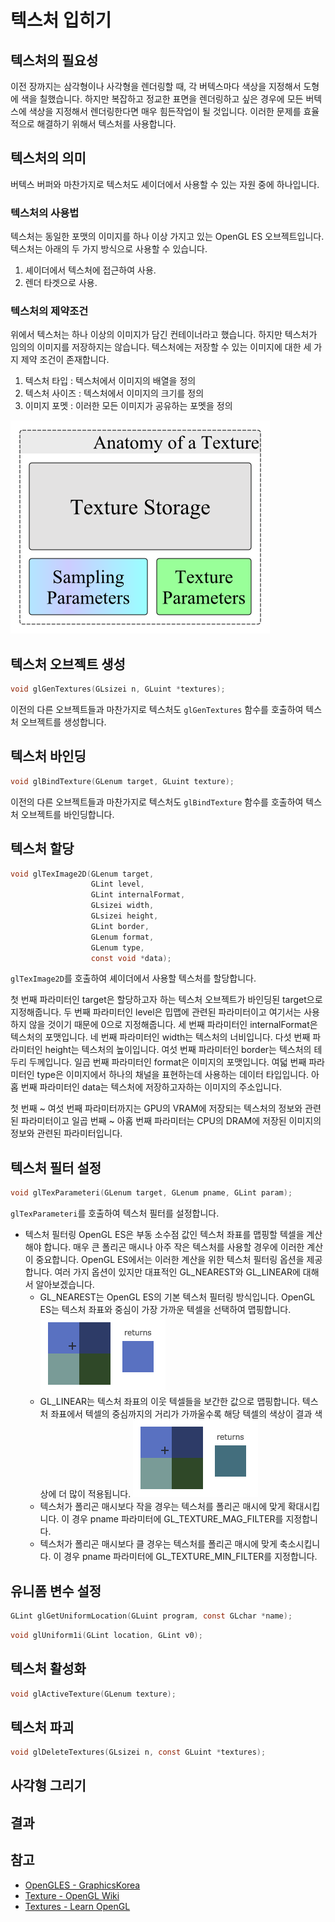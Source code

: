 # 텍스처 입히기

## 텍스처의 필요성
이전 장까지는 삼각형이나 사각형을 렌더링할 때, 각 버텍스마다 색상을 지정해서 도형에 색을 칠했습니다. 하지만 복잡하고 정교한 표면을 렌더링하고 싶은 경우에 모든 버텍스에 색상을 지정해서 렌더링한다면 매우 힘든작업이 될 것입니다. 이러한 문제를 효율적으로 해결하기 위해서 텍스처를 사용합니다.

## 텍스처의 의미

버텍스 버퍼와 마찬가지로 텍스처도 셰이더에서 사용할 수 있는 자원 중에 하나입니다.

### 텍스처의 사용법

텍스처는 동일한 포맷의 이미지를 하나 이상 가지고 있는 OpenGL ES 오브젝트입니다.
텍스처는 아래의 두 가지 방식으로 사용할 수 있습니다.

1. 셰이더에서 텍스처에 접근하여 사용.
2. 렌더 타겟으로 사용.

### 텍스처의 제약조건

위에서 텍스처는 하나 이상의 이미지가 담긴 컨테이너라고 했습니다. 하지만 텍스처가 임의의 이미지를 저장하지는 않습니다. 텍스처에는 저장할 수 있는 이미지에 대한 세 가지 제약 조건이 존재합니다.

1. 텍스처 타입 : 텍스처에서 이미지의 배열을 정의
2. 텍스처 사이즈 : 텍스처에서 이미지의 크기를 정의
3. 이미지 포멧 : 이러한 모든 이미지가 공유하는 포멧을 정의

![texture](./images/Anatomy_of_a_Texture.png)

## 텍스처 오브젝트 생성

```c
void glGenTextures(GLsizei n, GLuint *textures);
```

이전의 다른 오브젝트들과 마찬가지로 텍스처도 `glGenTextures` 함수를 호출하여 텍스처 오브젝트를 생성합니다.

## 텍스처 바인딩

```c
void glBindTexture(GLenum target, GLuint texture);
```

이전의 다른 오브젝트들과 마찬가지로 텍스처도 `glBindTexture` 함수를 호출하여 텍스처 오브젝트를 바인딩합니다.

## 텍스처 할당

```c
void glTexImage2D(GLenum target,
                  GLint level,
                  GLint internalFormat,
                  GLsizei width,
                  GLsizei height,
                  GLint border,
                  GLenum format,
                  GLenum type,
                  const void *data);
```

`glTexImage2D`를 호출하여 셰이더에서 사용할 텍스처를 할당합니다.

첫 번째 파라미터인 target은 할당하고자 하는 텍스처 오브젝트가 바인딩된 target으로 지정해줍니다.
두 번째 파라미터인 level은 밉맵에 관련된 파라미터이고 여기서는 사용하지 않을 것이기 때문에 0으로 지정해줍니다.
세 번째 파라미터인 internalFormat은 텍스처의 포맷입니다.
네 번째 파라미터인 width는 텍스처의 너비입니다.
다섯 번째 파라미터인 height는 텍스처의 높이입니다.
여섯 번째 파라미터인 border는 텍스처의 테두리 두께입니다.
일곱 번째 파라미터인 format은 이미지의 포맷입니다.
여덟 번째 파라미터인 type은 이미지에서 하나의 채널을 표현하는데 사용하는 데이터 타입입니다.
아홉 번째 파라미터인 data는 텍스처에 저장하고자하는 이미지의 주소입니다.

첫 번째 ~ 여섯 번째 파라미터까지는 GPU의 VRAM에 저장되는 텍스처의 정보와 관련된 파라미터이고 일곱 번째 ~ 아홉 번째 파라미터는 CPU의 DRAM에 저장된 이미지의 정보와 관련된 파라미터입니다.

## 텍스처 필터 설정

```c
void glTexParameteri(GLenum target, GLenum pname, GLint param);
```

`glTexParameteri`를 호출하여 텍스처 필터를 설정합니다.

- 텍스처 필터링
OpenGL ES은 부동 소수점 값인 텍스처 좌표를 맵핑할 텍셀을 계산해야 합니다. 매우 큰 폴리곤 매시나 아주 작은 텍스처를 사용할 경우에 이러한 계산이 중요합니다. OpenGL ES에서는 이러한 계산을 위한 텍스처 필터링 옵션을 제공합니다. 여러 가지 옵션이 있지만 대표적인 GL_NEAREST와 GL_LINEAR에 대해서 알아보겠습니다.
  - GL_NEAREST는 OpenGL ES의 기본 텍스처 필터링 방식입니다. OpenGL ES는 텍스처 좌표와 중심이 가장 가까운 텍셀을 선택하여 맵핑합니다.
  ![GL_NEAREST](./images/filter_nearest.png)
  - GL_LINEAR는 텍스처 좌표의 이웃 텍셀들을 보간한 값으로 맵핑합니다. 텍스처 좌표에서 텍셀의 중심까지의 거리가 가까울수록 해당 텍셀의 색상이 결과 색상에 더 많이 적용됩니다.
  ![GL_LINEAR](./images/filter_linear.png)
  - 텍스처가 폴리곤 매시보다 작을 경우는 텍스처를 폴리곤 매시에 맞게 확대시킵니다. 이 경우 pname 파라미터에 GL_TEXTURE_MAG_FILTER를 지정합니다.
  - 텍스처가 폴리곤 매시보다 클 경우는 텍스처를 폴리곤 매시에 맞게 축소시킵니다. 이 경우 pname 파라미터에 GL_TEXTURE_MIN_FILTER를 지정합니다.

## 유니폼 변수 설정

```c
GLint glGetUniformLocation(GLuint program, const GLchar *name);
```

```c
void glUniform1i(GLint location, GLint v0);
```

## 텍스처 활성화

```c
void glActiveTexture(GLenum texture);
```

## 텍스처 파괴

```c
void glDeleteTextures(GLsizei n, const GLuint *textures);
```

## 사각형 그리기

## 결과

## 참고

- [OpenGLES - GraphicsKorea](https://github.com/GraphicsKorea/OpenGLES)
- [Texture - OpenGL Wiki](https://www.khronos.org/opengl/wiki/Texture)
- [Textures - Learn OpenGL](https://learnopengl.com/Getting-started/Textures)
